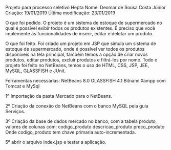 Projeto para processo seletivo Hepta
Nome: Deomar de Sousa Costa Júnior
Criação: 19/01/2019
Última modificação: 23/01/2019

O que foi pedido.
O projeto é um sistema de estoque de supermercado no qual é possível exibir todos os produtos existentes.
É preciso que você implemente as funcionalidades de inserir, editar e
deletar um produto.
 
O que foi feito.
Foi criado um projeto em JSP que simula um sistema de estoque de supermercado, onde é possível ver todos os produtos disponíveis na tela principal, também temos a opção de criar novos produtos, editar produtos, excluir produtos e filtrá-los por nome.
Todo o projeto foi feito no NetBeans, temos o uso de HTML, CSS, JSP, JEE, MySQL, GLASSFISH e JUnit.

Ferramentas necessárias:
NetBeans 8.0
GLASSFISH 4.1
Bitnami Xampp com Tomcat e MySql

1º Importação da pasta Mercado para o NetBeans.

2º Criação da conexão do NetBeans com o banco MySQL pela guia Serviços.

3º Criação da base de dados mercado no banco, com a tabela produto, valores de colunas com:
codigo_produto 
descricao_produto
preco_produto
Onde codigo_produto tem chave primaria auto-incrementada.

5º abrir o arquivo index.jsp e testar a aplicação.




